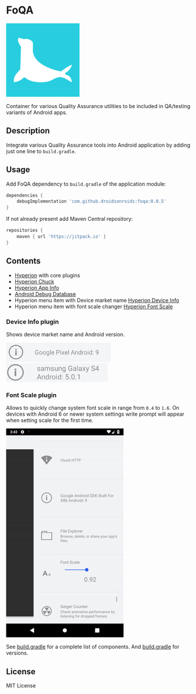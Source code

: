 # FoQA

<img src="art/seal.svg" alt="Logo" width="200"/>

Container for various Quality Assurance utilities to be included in QA/testing variants of Android apps.

## Description

Integrate various Quality Assurance tools into Android application by adding just one line to `build.gradle`.

## Usage

Add FoQA dependency to `build.gradle` of the application module:

```groovy
dependencies {
    debugImplementation 'com.github.droidsonroids:foqa:0.0.5'
}
```

If not already present add Maven Central repository:
```groovy
repositories {
    maven { url 'https://jitpack.io' }
}
```

## Contents

- [Hyperion](https://github.com/willowtreeapps/Hyperion-Android) with core plugins
- [Hyperion Chuck](https://github.com/Commit451/Hyperion-Chuck)
- [Hyperion App Info](https://github.com/willowtreeapps/Hyperion-Android)
- [Android Debug Database](https://github.com/amitshekhariitbhu/Android-Debug-Database)
- Hyperion menu item with Device market name [Hyperion Device Info](device_info_plugin)
- Hyperion menu item with font scale changer [Hyperion Font Scale](font_scale_plugin)

### Device Info plugin

Shows device market name and Android version.

<img src="art/device_info_pixel.png" alt="Device info plugin demo"/>
<img src="art/device_info_sgs4.png" alt="Device info plugin demo"/>

### Font Scale plugin

Allows to quickly change system font scale in range from `0.4` to `1.6`.
On devices with Android 6 or newer system settings write prompt will appear when setting scale for the first time. 

<img src="art/font_scale.gif" alt="Font scale plugin demo"/>

See [build.gradle](library/build.gradle) for a complete list of components. And [build.gradle](build.gradle) for versions.

## License

MIT License